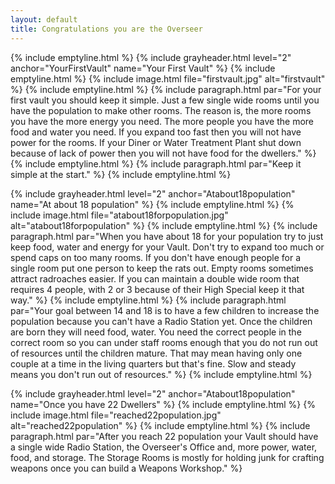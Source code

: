 ```yaml
---
layout: default
title: Congratulations you are the Overseer
---
```

{% include emptyline.html %}
{% include grayheader.html level="2" anchor="YourFirstVault" name="Your First Vault" %}
{% include emptyline.html %}
{% include image.html file="firstvault.jpg" alt="firstvault" %}
{% include emptyline.html %}
{% include paragraph.html par="For your first vault you should keep it simple. Just a few single wide rooms until you have the population to make other rooms. The reason is, the more rooms you have the more energy you need. The more people you have the more food and water you need. If you expand too fast then you will not have power for the rooms. If your Diner or Water Treatment Plant shut down because of lack of power then you will not have food for the dwellers." %}
{% include emptyline.html %}
{% include paragraph.html par="Keep it simple at the start." %}
{% include emptyline.html %}

{% include grayheader.html level="2" anchor="Atabout18population" name="At about 18 population" %}
{% include emptyline.html %}
{% include image.html file="atabout18forpopulation.jpg" alt="atabout18forpopulation" %}
{% include emptyline.html %}
{% include paragraph.html par="When you have about 18 for your population try to just keep food, water and energy for your Vault. Don't try to expand too much or spend caps on too many rooms. If you don't have enough people for a single room put one person to keep the rats out. Empty rooms sometimes attract radroaches easier. If you can maintain a double wide room that requires 4 people, with 2 or 3 because of their High Special keep it that way." %}
{% include emptyline.html %}
{% include paragraph.html par="Your goal between 14 and 18 is to have a few children to increase the population because you can't have a Radio Station yet. Once the children are born they will need food, water. You need the correct people in the correct room so you can under staff rooms enough that you do not run out of resources until the children mature. That may mean having only one couple at a time in the living quarters but that's fine. Slow and steady means you don't run out of resources." %}
{% include emptyline.html %}

{% include grayheader.html level="2" anchor="Atabout18population" name="Once you have 22 Dwellers" %}
{% include emptyline.html %}
{% include image.html file="reached22population.jpg" alt="reached22population" %}
{% include emptyline.html %}
{% include paragraph.html par="After you reach 22 population your Vault should have a single wide Radio Station, the Overseer's Office and, more power, water, food, and storage. The Storage Rooms is mostly for holding junk for crafting weapons once you can build a Weapons Workshop." %}
